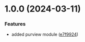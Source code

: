 # 1.0.0 (2024-03-11)


### Features

* added purview module ([e7f9924](https://github.com/data-platform-hq/terraform-azurerm-purview/commit/e7f992492e958112bb2b7b77599361693aa45cf0))
